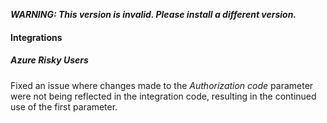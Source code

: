 ***WARNING: This version is invalid. Please install a different version.***

#### Integrations

##### Azure Risky Users

Fixed an issue where changes made to the *Authorization code* parameter were not being reflected in the integration code, resulting in the continued use of the first parameter.
